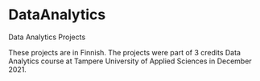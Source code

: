 # DataAnalytics
Data Analytics Projects

These projects are in Finnish. The projects were part of 3 credits Data Analytics course at Tampere University of Applied Sciences in December 2021.
